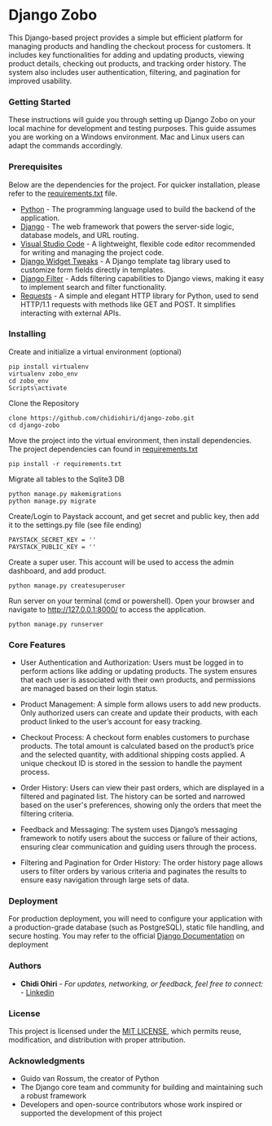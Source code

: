 # Django Zobo

This Django-based project provides a simple but efficient platform for managing products and handling the checkout process for customers. It includes key functionalities for adding and updating products, viewing product details, checking out products, and tracking order history. The system also includes user authentication, filtering, and pagination for improved usability.

### Getting Started

These instructions will guide you through setting up Django Zobo on your local machine for development and testing purposes. This guide assumes you are working on a Windows environment. Mac and Linux users can adapt the commands accordingly.

### Prerequisites

Below are the dependencies for the project. For quicker installation, please refer to the [requirements.txt](requirements.txt) file.
- [Python](https://www.python.org/downloads/) - The programming language used to build the backend of the application.
- [Django](https://www.djangoproject.com/download/) - The web framework that powers the server-side logic, database models, and URL routing.
- [Visual Studio Code](https://code.visualstudio.com/) -  A lightweight, flexible code editor recommended for writing and managing the project code.
- [Django Widget Tweaks](https://pypi.org/project/django-widget-tweaks/) - A Django template tag library used to customize form fields directly in templates.
- [Django Filter](https://pypi.org/project/django-filter/) - Adds filtering capabilities to Django views, making it easy to implement search and filter functionality.
- [Requests](https://pypi.org/project/requests/) - A simple and elegant HTTP library for Python, used to send HTTP/1.1 requests with methods like GET and POST. It simplifies interacting with external APIs.

### Installing

Create and initialize a virtual environment (optional)

    pip install virtualenv
    virtualenv zobo_env
    cd zobo_env
    Scripts\activate

Clone the Repository

    clone https://github.com/chidiohiri/django-zobo.git
    cd django-zobo

Move the project into the virtual environment, then install dependencies. The project dependencies can found in [requirements.txt](requirements.txt)

    pip install -r requirements.txt

Migrate all tables to the Sqlite3 DB

    python manage.py makemigrations
    python manage.py migrate

Create/Login to Paystack account, and get secret and public key, then add it to the settings.py file (see file ending)

    PAYSTACK_SECRET_KEY = ''
    PAYSTACK_PUBLIC_KEY = ''

Create a super user. This account will be used to access the admin dashboard, and add product.

    python manage.py createsuperuser

Run server on your terminal (cmd or powershell). Open your browser and navigate to http://127.0.0.1:8000/ to access the application.

    python manage.py runserver

### Core Features

- User Authentication and Authorization: Users must be logged in to perform actions like adding or updating products. The system ensures that each user is associated with their own products, and permissions are managed based on their login status.

- Product Management: A simple form allows users to add new products. Only authorized users can create and update their products, with each product linked to the user’s account for easy tracking.

- Checkout Process: A checkout form enables customers to purchase products. The total amount is calculated based on the product’s price and the selected quantity, with additional shipping costs applied. A unique checkout ID is stored in the session to handle the payment process.

- Order History: Users can view their past orders, which are displayed in a filtered and paginated list. The history can be sorted and narrowed based on the user's preferences, showing only the orders that meet the filtering criteria.

- Feedback and Messaging: The system uses Django’s messaging framework to notify users about the success or failure of their actions, ensuring clear communication and guiding users through the process.

- Filtering and Pagination for Order History: The order history page allows users to filter orders by various criteria and paginates the results to ensure easy navigation through large sets of data.

### Deployment

For production deployment, you will need to configure your application with a production-grade database (such as PostgreSQL), static file handling, and secure hosting. You may refer to the official [Django Documentation](https://docs.djangoproject.com/en/5.1/howto/deployment/) on deployment

### Authors

  - **Chidi Ohiri** - *For updates, networking, or feedback, feel free to connect:* -
    [Linkedin](https://www.linkedin.com/in/chidiebere-ohiri/)

### License

This project is licensed under the [MIT LICENSE](LICENSE.md), which permits reuse, modification, and distribution with proper attribution.

### Acknowledgments

  - Guido van Rossum, the creator of Python
  - The Django core team and community for building and maintaining such a robust framework
  - Developers and open-source contributors whose work inspired or supported the development of this project

